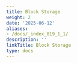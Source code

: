 ```yaml
---
title: Block Storage
weight: 2
date: '2025-06-12'
aliases:
- /docs/_index_819_1_1/
description: ''
linkTitle: Block Storage
type: docs
---
```


